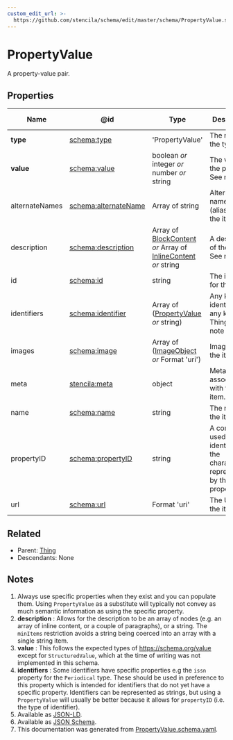 ```yaml
---
custom_edit_url: >-
  https://github.com/stencila/schema/edit/master/schema/PropertyValue.schema.yaml
---
```


# PropertyValue

A property-value pair.

## Properties

| Name           | @id                                                      | Type                                                                                                                   | Description                                                                    | Inherited from                             |
| -------------- | -------------------------------------------------------- | ---------------------------------------------------------------------------------------------------------------------- | ------------------------------------------------------------------------------ | ------------------------------------------ |
| **type**       | [schema:type](https://schema.org/type)                   | 'PropertyValue'                                                                                                        | The name of the type.                                                          | [Entity](../Other/Entity.md)               |
| **value**      | [schema:value](https://schema.org/value)                 | boolean _or_ integer _or_ number _or_ string                                                                           | The value of the property. See note [3](#notes).                               | [PropertyValue](../Other/PropertyValue.md) |
| alternateNames | [schema:alternateName](https://schema.org/alternateName) | Array of string                                                                                                        | Alternate names (aliases) for the item.                                        | [Thing](../Other/Thing.md)                 |
| description    | [schema:description](https://schema.org/description)     | Array of [BlockContent](../Prose/BlockContent.md) _or_ Array of [InlineContent](../Prose/InlineContent.md) _or_ string | A description of the item. See note [2](#notes).                               | [Thing](../Other/Thing.md)                 |
| id             | [schema:id](https://schema.org/id)                       | string                                                                                                                 | The identifier for this item.                                                  | [Entity](../Other/Entity.md)               |
| identifiers    | [schema:identifier](https://schema.org/identifier)       | Array of ([PropertyValue](../Other/PropertyValue.md) _or_ string)                                                      | Any kind of identifier for any kind of Thing. See note [4](#notes).            | [Thing](../Other/Thing.md)                 |
| images         | [schema:image](https://schema.org/image)                 | Array of ([ImageObject](../Media/ImageObject.md) _or_ Format 'uri')                                                    | Images of the item.                                                            | [Thing](../Other/Thing.md)                 |
| meta           | [stencila:meta](https://schema.stenci.la/meta.jsonld)    | object                                                                                                                 | Metadata associated with this item.                                            | [Entity](../Other/Entity.md)               |
| name           | [schema:name](https://schema.org/name)                   | string                                                                                                                 | The name of the item.                                                          | [Thing](../Other/Thing.md)                 |
| propertyID     | [schema:propertyID](https://schema.org/propertyID)       | string                                                                                                                 | A commonly used identifier for the characteristic represented by the property. | [PropertyValue](../Other/PropertyValue.md) |
| url            | [schema:url](https://schema.org/url)                     | Format 'uri'                                                                                                           | The URL of the item.                                                           | [Thing](../Other/Thing.md)                 |

## Related

-   Parent: [Thing](../Other/Thing.md)
-   Descendants: None

## Notes

1.  Always use specific properties when they exist and you can populate them. Using `PropertyValue` as a substitute will typically not convey as much semantic information as using the specific property.
2.  **description** : Allows for the description to be an array of nodes (e.g. an array of inline content, or a couple of paragraphs), or a string. The `minItems` restriction avoids a string being coerced into an array with a single string item.
3.  **value** : This follows the expected types of <https://schema.org/value> except for `StructuredValue`, which at the time of writing was not implemented in this schema.
4.  **identifiers** : Some identifiers have specific properties e.g the `issn` property for the `Periodical` type. These should be used in preference to this property which is intended for identifiers that do not yet have a specific property. Identifiers can be represented as strings, but using a `PropertyValue` will usually be better because it allows for `propertyID` (i.e. the type of identifier).
5.  Available as [JSON-LD](https://schema.stenci.la/PropertyValue.jsonld).
6.  Available as [JSON Schema](https://schema.stenci.la/v1/PropertyValue.schema.json).
7.  This documentation was generated from [PropertyValue.schema.yaml](https://github.com/stencila/schema/blob/master/schema/PropertyValue.schema.yaml).
